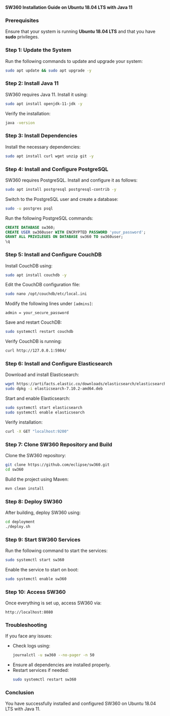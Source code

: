 **SW360 Installation Guide on Ubuntu 18.04 LTS with Java 11**

### Prerequisites
Ensure that your system is running **Ubuntu 18.04 LTS** and that you have **sudo** privileges.

### Step 1: Update the System
Run the following commands to update and upgrade your system:
```sh
sudo apt update && sudo apt upgrade -y
```

### Step 2: Install Java 11
SW360 requires Java 11. Install it using:
```sh
sudo apt install openjdk-11-jdk -y
```
Verify the installation:
```sh
java -version
```

### Step 3: Install Dependencies
Install the necessary dependencies:
```sh
sudo apt install curl wget unzip git -y
```

### Step 4: Install and Configure PostgreSQL
SW360 requires PostgreSQL. Install and configure it as follows:
```sh
sudo apt install postgresql postgresql-contrib -y
```
Switch to the PostgreSQL user and create a database:
```sh
sudo -u postgres psql
```
Run the following PostgreSQL commands:
```sql
CREATE DATABASE sw360;
CREATE USER sw360user WITH ENCRYPTED PASSWORD 'your_password';
GRANT ALL PRIVILEGES ON DATABASE sw360 TO sw360user;
\q
```

### Step 5: Install and Configure CouchDB
Install CouchDB using:
```sh
sudo apt install couchdb -y
```
Edit the CouchDB configuration file:
```sh
sudo nano /opt/couchdb/etc/local.ini
```
Modify the following lines under `[admins]`:
```
admin = your_secure_password
```
Save and restart CouchDB:
```sh
sudo systemctl restart couchdb
```
Verify CouchDB is running:
```sh
curl http://127.0.0.1:5984/
```

### Step 6: Install and Configure Elasticsearch
Download and install Elasticsearch:
```sh
wget https://artifacts.elastic.co/downloads/elasticsearch/elasticsearch-7.10.2-amd64.deb
sudo dpkg -i elasticsearch-7.10.2-amd64.deb
```
Start and enable Elasticsearch:
```sh
sudo systemctl start elasticsearch
sudo systemctl enable elasticsearch
```
Verify installation:
```sh
curl -X GET "localhost:9200"
```

### Step 7: Clone SW360 Repository and Build
Clone the SW360 repository:
```sh
git clone https://github.com/eclipse/sw360.git
cd sw360
```
Build the project using Maven:
```sh
mvn clean install
```

### Step 8: Deploy SW360
After building, deploy SW360 using:
```sh
cd deployment
./deploy.sh
```

### Step 9: Start SW360 Services
Run the following command to start the services:
```sh
sudo systemctl start sw360
```
Enable the service to start on boot:
```sh
sudo systemctl enable sw360
```

### Step 10: Access SW360
Once everything is set up, access SW360 via:
```
http://localhost:8080
```

### Troubleshooting
If you face any issues:
- Check logs using:
  ```sh
  journalctl -u sw360 --no-pager -n 50
  ```
- Ensure all dependencies are installed properly.
- Restart services if needed:
  ```sh
  sudo systemctl restart sw360
  ```

### Conclusion
You have successfully installed and configured SW360 on Ubuntu 18.04 LTS with Java 11.

